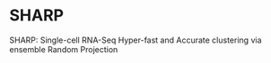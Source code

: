 # SHARP
SHARP: Single-cell RNA-Seq Hyper-fast and Accurate clustering via ensemble Random Projection
